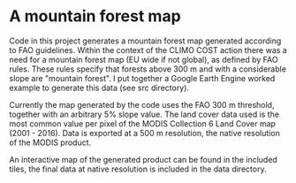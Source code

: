 # A mountain forest map

Code in this project generates a mountain forest map generated according to FAO guidelines. Within the context of the CLIMO COST action there was a need for a mountain forest map (EU wide if not global), as defined by FAO rules. These rules specify that forests above 300 m and with a considerable slope are "mountain forest". I put together a Google Earth Engine worked example to generate this data (see src directory).

Currently the map generated by the code uses the FAO 300 m threshold, together with an arbitrary 5% slope value. The land cover data used is the most common value per pixel of the MODIS Collection 6 Land Cover map (2001 - 2016). Data is exported at a 500 m resolution, the native resolution of the MODIS product.

An interactive map of the generated product can be found in the included tiles, the final data at native resolution is included in the data directory.

